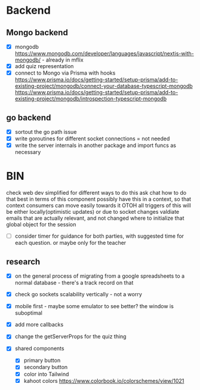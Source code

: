 

# Backend
## Mongo backend
- [x] mongodb https://www.mongodb.com/developer/languages/javascript/nextjs-with-mongodb/ - already in mflix
- [x] add quiz representation
- [x] connect to Mongo via Prisma with hooks https://www.prisma.io/docs/getting-started/setup-prisma/add-to-existing-project/mongodb/connect-your-database-typescript-mongodb
https://www.prisma.io/docs/getting-started/setup-prisma/add-to-existing-project/mongodb/introspection-typescript-mongodb
## go backend
- [x] sortout the go path issue
- [x] write goroutines for different socket connections = not needed
- [x] write the server internals in another package and import funcs as necessary

# BIN
check web dev simplified for different ways to do this
ask chat how to do that best in terms of this component
possibly have this in a context, so that context consumers can move easily towards it
OTOH all triggers of this will be either locally(optimistic updates) or due to socket changes
valdiate emails that are actually relevant, and not changed
where to initialize that global object for the session

- [ ] consider timer for guidance for both parties, with suggested time for each question. or maybe only for the teacher

## research
- [x] on the general process of migrating from a google spreadsheets to a normal database - there's a track record on that
- [x] check go sockets scalability vertically - not a worry
- [x] mobile first - maybe some emulator to see better? the window is suboptimal



- [x] add more callbacks
- [x] change the getServerProps for the quiz thing
- [x] shared components
  - [x] primary button
  - [x] secondary button
  - [x] color into Tailwind
  - [x] kahoot colors https://www.colorbook.io/colorschemes/view/1021